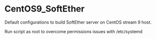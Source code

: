 # CentOS9_SoftEther
Default configurations to build SoftEther server on CentOS stream 9 host.

Run script as root to overcome permissions issues with /etc/systemd
